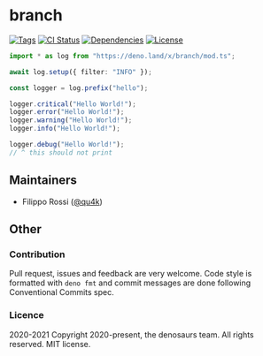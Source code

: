 # branch

[![Tags](https://img.shields.io/github/release/denosaurs/branch)](https://github.com/denosaurs/branch/releases)
[![CI Status](https://img.shields.io/github/workflow/status/denosaurs/branch/check)](https://github.com/denosaurs/branch/actions)
[![Dependencies](https://img.shields.io/github/workflow/status/denosaurs/branch/depsbot?label=dependencies)](https://github.com/denosaurs/depsbot)
[![License](https://img.shields.io/github/license/denosaurs/branch)](https://github.com/denosaurs/branch/blob/master/LICENSE)

```typescript
import * as log from "https://deno.land/x/branch/mod.ts";

await log.setup({ filter: "INFO" });

const logger = log.prefix("hello");

logger.critical("Hello World!");
logger.error("Hello World!");
logger.warning("Hello World!");
logger.info("Hello World!");

logger.debug("Hello World!");
// ^ this should not print
```

## Maintainers

- Filippo Rossi ([@qu4k](https://github.com/qu4k))

## Other

### Contribution

Pull request, issues and feedback are very welcome. Code style is formatted with
`deno fmt` and commit messages are done following Conventional Commits spec.

### Licence
2020-2021
Copyright 2020-present, the denosaurs team. All rights reserved. MIT license.
